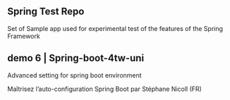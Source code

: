 ## Spring Test Repo 

Set of Sample app used for experimental test of  the features of the Spring Framework




## demo 6 | Spring-boot-4tw-uni
Advanced setting for spring boot environment

Maîtrisez l’auto-configuration Spring Boot par Stéphane Nicoll (FR)  
    [](https://www.youtube.com/watch?v=sR8PyhJa-Zw)
